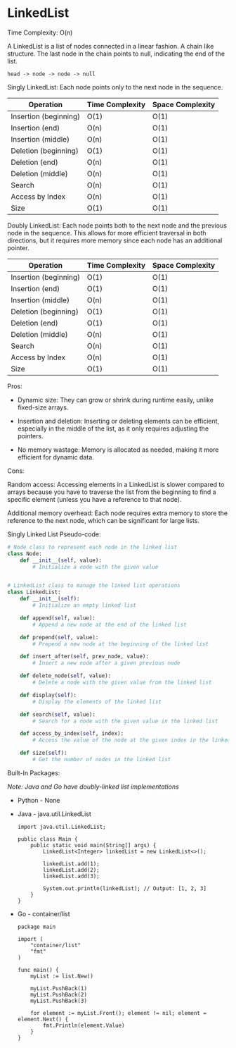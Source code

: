 # LinkedList

Time Complexity: O(n)

A LinkedList is a list of nodes connected in a linear fashion. A chain like structure. The last node in the chain points to null, indicating the end of the list.

`head -> node -> node -> null`

Singly LinkedList: Each node points only to the next node in the sequence.

| Operation             | Time Complexity | Space Complexity |
|-----------------------|-----------------|------------------|
| Insertion (beginning) | O(1)            | O(1)             |
| Insertion (end)       | O(n)            | O(1)             |
| Insertion (middle)    | O(n)            | O(1)             |
| Deletion (beginning)  | O(1)            | O(1)             |
| Deletion (end)        | O(n)            | O(1)             |
| Deletion (middle)     | O(n)            | O(1)             |
| Search                | O(n)            | O(1)             |
| Access by Index       | O(n)            | O(1)             |
| Size                  | O(1)            | O(1)             |

Doubly LinkedList: Each node points both to the next node and the previous node in the sequence. This allows for more efficient traversal in both directions, but it requires more memory since each node has an additional pointer.

| Operation             | Time Complexity | Space Complexity |
|-----------------------|-----------------|------------------|
| Insertion (beginning) | O(1)            | O(1)             |
| Insertion (end)       | O(1)            | O(1)             |
| Insertion (middle)    | O(n)            | O(1)             |
| Deletion (beginning)  | O(1)            | O(1)             |
| Deletion (end)        | O(1)            | O(1)             |
| Deletion (middle)     | O(n)            | O(1)             |
| Search                | O(n)            | O(1)             |
| Access by Index       | O(n)            | O(1)             |
| Size                  | O(1)            | O(1)             |

Pros:

- Dynamic size: They can grow or shrink during runtime easily, unlike fixed-size arrays.

- Insertion and deletion: Inserting or deleting elements can be efficient, especially in the middle of the list, as it only requires adjusting the pointers.

- No memory wastage: Memory is allocated as needed, making it more efficient for dynamic data.

Cons:

Random access: Accessing elements in a LinkedList is slower compared to arrays because you have to traverse the list from the beginning to find a specific element (unless you have a reference to that node).

Additional memory overhead: Each node requires extra memory to store the reference to the next node, which can be significant for large lists.

Singly Linked List Pseudo-code:

```python
# Node class to represent each node in the linked list
class Node:
    def __init__(self, value):
        # Initialize a node with the given value


# LinkedList class to manage the linked list operations
class LinkedList:
    def __init__(self):
        # Initialize an empty linked list

    def append(self, value):
        # Append a new node at the end of the linked list

    def prepend(self, value):
        # Prepend a new node at the beginning of the linked list

    def insert_after(self, prev_node, value):
        # Insert a new node after a given previous node

    def delete_node(self, value):
        # Delete a node with the given value from the linked list

    def display(self):
        # Display the elements of the linked list

    def search(self, value):
        # Search for a node with the given value in the linked list

    def access_by_index(self, index):
        # Access the value of the node at the given index in the linked list

    def size(self):
        # Get the number of nodes in the linked list

```

Built-In Packages:

*Note: Java and Go have doubly-linked list implementations*

- Python - None

- Java - java.util.LinkedList
    ```
    import java.util.LinkedList;

    public class Main {
        public static void main(String[] args) {
            LinkedList<Integer> linkedList = new LinkedList<>();

            linkedList.add(1);
            linkedList.add(2);
            linkedList.add(3);

            System.out.println(linkedList); // Output: [1, 2, 3]
        }
    }
    ```

- Go - container/list

    ```
    package main

    import (
    	"container/list"
    	"fmt"
    )

    func main() {
    	myList := list.New()

    	myList.PushBack(1)
    	myList.PushBack(2)
    	myList.PushBack(3)

    	for element := myList.Front(); element != nil; element = element.Next() {
    		fmt.Println(element.Value)
    	}
    }
    ```
